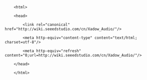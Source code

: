 <!DOCTYPE html>
        <html>
        <head>
            <link rel="canonical" href="http://wiki.seeedstudio.com/cn/Xadow_Audio/"/>
            <meta http-equiv="content-type" content="text/html; charset=utf-8"/>
            <meta http-equiv="refresh" content="0;url=http://wiki.seeedstudio.com/cn/Xadow_Audio/"/>
        </head>
        </html>